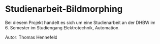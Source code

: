 # Studienarbeit-Bildmorphing
Bei diesem Projekt handelt es sich um eine Studienarbeit an der DHBW im 6. Semester im Studiengang Elektrotechnik, Automation.

Autor: Thomas Hennefeld

